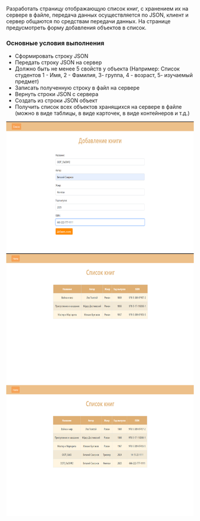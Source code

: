 Разработать страницу отображающую список книг, с хранением их на сервере в файле, передача данных осуществляется 
по JSON, клиент и сервер общаются по средствам передачи данных. На странице предусмотреть форму добавления объектов
в список.
### Основные условия выполнения
- Сформировать строку JSON
- Передать строку JSON на сервер
- Должно быть не менее 5 свойств у объекта (Например: Список студентов 1 - Имя, 2 - Фамилия,  3- группа, 4 - возраст,  5- изучаемый предмет)
- Записать полученную строку в файл на сервере
- Вернуть строки JSON с сервера
- Создать из строки JSON объект
- Получить список всех объектов хранящихся на сервере в файле (можно в виде таблицы, в виде карточек, в виде контейнеров и т.д.)
<img src="Добавление.png" width="650" height="350">
<img src="Список1.png" width="650" height="350">
<img src="Список2.png" width="650" height="350">
